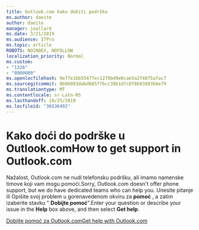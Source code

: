 ```yaml
---
title: Outlook.com kako dobiti podršku
ms.author: daeite
author: daeite
manager: joallard
ms.date: 3/21/2019
ms.audience: ITPro
ms.topic: article
ROBOTS: NOINDEX, NOFOLLOW
localization_priority: Normal
ms.custom:
- "1326"
- "8000080"
ms.openlocfilehash: 9e77e1bb55477ec1279bd9e0cae5a2f4875afac7
ms.sourcegitcommit: 0b06093dabd685f76cc39b1d7c0f8b03883b6e79
ms.translationtype: MT
ms.contentlocale: sr-Latn-RS
ms.lasthandoff: 10/25/2019
ms.locfileid: "36536492"
---
```

# <a name="how-to-get-support-in-outlookcom"></a><span data-ttu-id="8be5f-102">Kako doći do podrške u Outlook.com</span><span class="sxs-lookup"><span data-stu-id="8be5f-102">How to get support in Outlook.com</span></span>

<span data-ttu-id="8be5f-103">Nažalost, Outlook.com ne nudi telefonsku podršku, ali imamo namenske timove koji vam mogu pomoći.</span><span class="sxs-lookup"><span data-stu-id="8be5f-103">Sorry, Outlook.com doesn't offer phone support, but we do have dedicated teams who can help you.</span></span>
<span data-ttu-id="8be5f-104">Unesite pitanje ili Opišite svoj problem u gorenavedenom okviru za **pomoć** , a zatim izaberite stavku " **Dobijte pomoć**".</span><span class="sxs-lookup"><span data-stu-id="8be5f-104">Enter your question or describe your issue in the **Help** box above, and then select **Get help**.</span></span>

[<span data-ttu-id="8be5f-105">Dobijte pomoć za Outlook.com</span><span class="sxs-lookup"><span data-stu-id="8be5f-105">Get help with Outlook.com</span></span>](https://support.office.com/article/40676ad0-c831-45ac-a023-5be633be798d?wt.mc_id=Office_Outlook_com_Alchemy)
